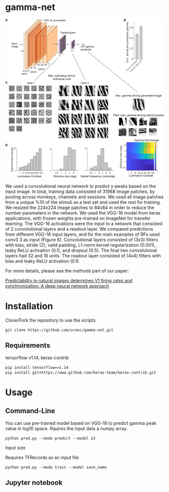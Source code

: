 # gamma-net

<img src="gamma-net.jpg" width="1000" alt="hi" class="inline"/>

We used a convolutional neural network to predict γ-peaks based on the input image. In total, training data consisted of 31988 image patches, by pooling across monkeys, channels and sessions. We used all image patches from a unique %10 of the stimuli as a test set and used the rest for training. We resized the 224x224 image patches to 84x84 in order to reduce the number parameters in the network. We used the VGG-16 model from keras applications, with frozen weights pre-trained on ImageNet for transfer learning. The VGG-16 activations were the input to a network that consisted of 2 convolutional layers and a readout layer. We compared predictions from different VGG-16 input layers, and for the main examples of RFs used conv3 3 as input (Figure 6). Convolutional layers consisted of (3x3) filters with bias, stride (2), valid padding, L1-norm kernel regularization (0.001), leaky ReLU activation (0.1), and dropout (0.5). The final two convolutional layers had 32 and 16 units. The readout layer consisted of (4x4) filters with bias and leaky ReLU activation (0.1). 


For more details, please see the methods part of our paper:

[Predictability in natural images determines V1 firing rates and synchronization: A deep neural network approach](https://www.biorxiv.org/content/10.1101/2020.08.10.242958v1) 



# Installation

Clone/Fork the repository to use the scripts.

```shell
git clone https://github.com/uranc/gamma-net.git
```

## Requirements
tensorflow v1.14, keras-contrib
```shell
pip install tensorflow==1.14
pip install git+https://www.github.com/keras-team/keras-contrib.git
```

# Usage

## Command-Line

You can use pre-trained model based on VGG-16 to predict gamma peak value in log10 space. Rquires the input data a numpy array.
```shell
python pred.py --mode predict --model a3
```

Input size

Requires TFRecords as an input file

```shell
python pred.py --mode train --model save_name
```


## Jupyter notebook



